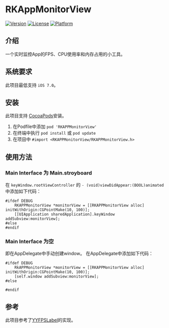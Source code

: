 # RKAppMonitorView

<!--[![CI Status](http://img.shields.io/travis/RavenKite/RKAPPMonitorView.svg?style=flat)](https://travis-ci.org/RavenKite/RKAPPMonitorView)-->
[![Version](https://img.shields.io/cocoapods/v/RKAPPMonitorView.svg?style=flat)](http://cocoapods.org/pods/RKAPPMonitorView)
[![License](https://img.shields.io/cocoapods/l/RKAPPMonitorView.svg?style=flat)](http://cocoapods.org/pods/RKAPPMonitorView)
[![Platform](https://img.shields.io/cocoapods/p/RKAPPMonitorView.svg?style=flat)](http://cocoapods.org/pods/RKAPPMonitorView)

## 介绍

一个实时监控App的FPS、CPU使用率和内存占用的小工具。

<!--![AppMonitorViewDemo](https://github.com/RavenKite/RKImageHost/raw/master/AppMonitorViewDemo.gif)-->
<!--![AppMonitorViewDemo](https://github.com/RavenKite/RKImageHost/raw/master/AppMonitorViewDemo.png)-->


## 系统要求

此项目最低支持 `iOS 7.0`。


## 安装

此项目支持 [CocoaPods](http://cocoapods.org)安装。

1. 在Podfile中添加 `pod 'RKAPPMonitorView' `
2. 在终端中执行 `pod install` 或 `pod update`
3. 在项目中 `#import <RKAPPMonitorView/RKAPPMonitorView.h>`


## 使用方法

### Main Interface 为 Main.stroyboard

在 `keyWindow.rootViewController` 的 `- (void)viewDidAppear:(BOOL)animated` 中添加如下代码：

```
#ifdef DEBUG
    RKAPPMonitorView *monitorView = [[RKAPPMonitorView alloc] initWithOrigin:CGPointMake(10, 100)];
    [[UIApplication sharedApplication].keyWindow addSubview:monitorView];
#else
#endif

```

### Main Interface 为空 

即在AppDelegate中手动创建window。
在AppDelegate中添加如下代码：

```
#ifdef DEBUG
    RkAPPMonitorView *monitorView = [[RKAPPMonitorView alloc] initWithOrigin:CGPointMake(10, 100)];
    [self.window addSubview:monitorView];
#else
    
#endif
```


## 参考

此项目参考了[YYFPSLabel](https://github.com/ibireme/YYText/tree/master/Demo/YYTextDemo/YYFPSLabel.m)的实现。










